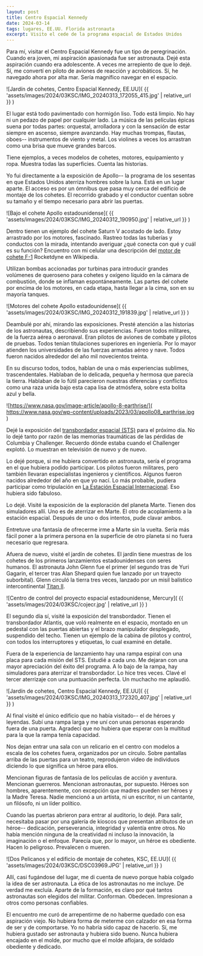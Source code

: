 ```yaml
---
layout: post
title: Centro Espacial Kennedy
date: 2024-03-14
tags: lugares, EE.UU. Florida astronauta
excerpt: Visito el cede de la programa espacial de Estados Unidos
---
```


Para mí, visitar el Centro Espacial Kennedy fue un tipo de peregrinación.
Cuando era joven, mi aspiración apasionada fue ser astronauta.
Dejé esta aspiración cuando era adolescente. A veces me arrepiento de que lo
dejé.  Sí, me convertí en piloto de aviones de reacción y acrobáticos. Sí, he
navegado ahora por alta mar. Sería magnífico navegar en el espacio.

![Jardín de cohetes, Centro Espacial Kennedy, EE.UU](
  {{ 'assets/images/2024/03KSC/IMG_20240313_172055_415.jpg' | relative_url }}
)

El lugar está todo pavimentado con hormigón liso. Todo está limpio. No hay ni
un pedazo de papel por cualquier lado.
La música de las películas épicas suena por todas partes: orquestal,
arrolladora y con la sensación de estar siempre en ascenso, siempre avanzando.
Hay muchas trompas, flautas, oboes-- instrumentos de viento y metal.  Los
violines a veces los arrastran como una brisa que mueve grandes barcos.

Tiene ejemplos, a veces modelos de cohetes, motores, equipamiento y ropa.
Muestra todas las superficies. Cuenta las historias.

Yo fui directamente a la exposición de Apollo-- la programa de los sesentas
en que Estados Unidos aterriza hombres sobre la luna.
Está en un lugar aparte. El acceso es por un ómnibus que pasa muy cerca
del edificio de montaje de los cohetes. El recorrido grabado y el conductor
cuentan sobre su tamaño y el tiempo necesario para abrir las puertas.

![Bajo el cohete Apollo estadounidense](
  {{ 'assets/images/2024/03KSC/IMG_20240312_190950.jpg' | relative_url }}
)

Dentro tienen un ejemplo del cohete Saturn V acostado de lado.
Estoy arrastrado por los motores, fascinado.  Rastreo todas las tuberías y
conductos con la mirada, intentando averiguar ¿qué conecta con qué y cuál es su
función? Encuentro con mi celular una descripción del [motor de cohete
F-1][motor] Rocketdyne en Wikipedia.

[motor]: https://es.wikipedia.org/wiki/Motor_de_cohete_F-1

Utilizan bombas accionadas por turbinas para introducir grandes volúmenes de
queroseno para cohetes y oxígeno líquido en la cámara de combustión, donde se
inflaman espontáneamente. Las partes del cohete por encima de los motores, en
cada etapa, hasta llegar a la cima, son en su mayoría tanques.

![Motores del cohete Apollo estadounidense](
  {{ 'assets/images/2024/03KSC/IMG_20240312_191839.jpg' | relative_url }}
)

Deambulé por ahí, mirando las exposiciones. Presté atención a las historias de
los astronautas, describiendo sus experiencias. Fueron todos militares, de la
fuerza aérea o aeronaval.  Eran pilotos de aviones de combate y pilotos de
pruebas. Todos tenían titulaciones superiores en ingeniería. Por lo mayor
atienden los universidades de las fuerzas armadas aéreo y nave. Todos fueron
nacidos alrededor del año mil novecientos treinta.

En su discurso todos, todos, hablan de una o más experiencias sublimes,
trascendentales.  Hablaban de lo delicada, pequeña y hermosa que parecía la
tierra. Hablaban de lo fútil parecieron nuestras diferencias y conflictos
como una raza unida bajo esta capa lisa de atmósfera, sobre esta bolita
azul y bella.

![https://www.nasa.gov/image-article/apollo-8-earthrise/](
  https://www.nasa.gov/wp-content/uploads/2023/03/apollo08_earthrise.jpg
)

Dejé la exposición del [transbordador espacial (STS)][trans] para el
próximo día. No lo dejé tanto por razón de las memorias traumáticas de las
pérdidas de Columbia y Challenger. Recuerdo dónde estaba cuando el Challenger
explotó. Lo muestran en televisión de nuevo y de nuevo.

[trans]: https://es.wikipedia.org/wiki/Programa_del_transbordador_espacial

Lo dejé porque, si me hubiera convertido en astronauta, sería el programa en el
que hubiera podido participar. Los pilotos fueron militares, pero también
llevaran especialistas ingenieros y científicos. Algunos fueron nacidos alrededor
del año en que yo nací. Lo más probable, pudiera participar como
tripulación en [La Estación Espacial Internacional][iss]. Eso hubiera sido
fabuloso.

[iss]: https://es.wikipedia.org/wiki/Estaci%C3%B3n_Espacial_Internacional

Lo dejé. Visité la exposición de la exploración del planeta Marte.
Tienen dos simuladores allí. Uno es de aterrizar en Marte. El otro de
acoplamiento a la estación espacial. Después de uno o dos intentos, pude
clavar ambos.

Entretuve una fantasía de ofrecerme irme a Marte sin la vuelta.
Sería más fácil poner a la primera persona en la superficie de otro planeta
si no fuera necesario que regresara.

Afuera de nuevo, visité el jardín de cohetes. El jardín tiene muestras de
los cohetes de los primeros lanzamientos estadounidenses con seres humanos.
El astronauta John Glenn fue el primer (el segundo tras de Yuri Gagarin, el
tercer tras Alan Shepard quien fue lanzado por un trayecto suborbital).
Glenn circuló la tierra tres veces, lanzado por un misil balístico
intercontinental [Titan II][titan].

[titan]: https://es.wikipedia.org/wiki/Titan_(cohete)

![Centro de control del proyecto espacial estadounidense, Mercury](
  {{ 'assets/images/2024/03KSC/cojecr.jpg' | relative_url }}
)

El segundo día sí, visité la exposición del transbordador.
Tienen el transbordador Atlantis, que voló realmente en el espacio, montado
en un pedestal con las puertas abiertas y el brazo manipulador desplegado,
suspendido del techo. Tienen un ejemplo de la cabina de pilotos y control,
con todos los interruptores y etiquetas, lo cual examiné en detalle.

Fuera de la experiencia de lanzamiento hay una rampa espiral con una placa
para cada misión del STS. Estudié a cada uno. Me dejaran con una mayor
apreciación del éxito del programa. A lo bajo de la rampa, hay simuladores para
aterrizar el transbordador.  Lo hice tres veces. Clavé el tercer aterrizaje con
una puntuación perfecta.  Un muchacho me aplaudió.

![Jardín de cohetes, Centro Espacial Kennedy, EE.UU](
  {{ 'assets/images/2024/03KSC/IMG_20240313_172320_407.jpg' | relative_url }}
)

Al final visité el único edificio que no había visitado-- el de héroes y
leyendas. Subí una rampa larga y me uní con unas personas esperando fuera
de una puerta. Agradecí que no hubiera que esperar con la multitud para la que
la rampa tenía capacidad.

Nos dejan entrar una sala con un relicario en el centro con modelos a escala
de los cohetes fuera, organizados por un círculo. Sobre pantallas arriba
de las puertas para un teatro, reprodujeron video de individuos diciendo
lo que significa un héroe para ellos.

Mencionan figuras de fantasía de los películas de acción y aventura.  Mencionan
guerreros.  Mencionan astronautas, por supuesto.  Héroes son hombres,
aparentemente, con excepción que madres pueden ser héroes y la Madre Teresa.
Nadie mencionó a un artista, ni un escritor, ni un cantante, un filósofo, ni un
líder político.

Cuando las puertas abrieron para entrar al auditorio, lo dejé.
Para salir, necesitaba pasar por una galería de kioscos que presentan
atributos de un héroe-- dedicación, perseverancia, integridad y valentía
entre otros. No había mención ninguna de la creatividad ni incluso
la innovación, la imaginación o el enfoque. Parecía que, por lo mayor,
un héroe es obediente. Hacen lo peligroso. Prevalecen o mueren.

![Dos Pelicanos y el edificio de montaje de cohetes, KSC, EE.UU](
  {{ 'assets/images/2024/03KSC/DSC03969.JPG' | relative_url }}
)

Allí, casi fugándose del lugar, me di cuenta de nuevo porque había colgado
la idea de ser astronauta. La ética de los astronautas no me incluye. De verdad
me excluía. Aparte de la formación, es claro por qué tantos astronautas
son elegidos del militar. Conforman. Obedecen. Impresionan a otros como
personas confiables.

El encuentro me curó de arrepentirme de no haberme quedado con esa aspiración
viejo. No hubiera forma de meterme con calzador en esa forma de ser y de
comportarse. Yo no habría sido capaz de hacerlo. Sí, me hubiera gustado ser
astronauta y hubiera sido bueno. Nunca hubiera encajado en el molde, por mucho
que el molde aflojara, de soldado obediente y dedicado.

